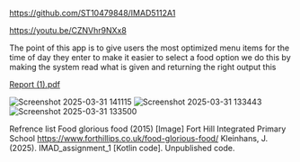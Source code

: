 https://github.com/ST10479848/IMAD5112A1

https://youtu.be/CZNVhr9NXx8

The point of this app is to give users the most optimized menu items for the time of day they enter to make it easier to select a food option we do this by making the system read what is given and returning the right output this 

[Report (1).pdf](https://github.com/user-attachments/files/19549531/Report.1.pdf)

![Screenshot 2025-03-31 141115](https://github.com/user-attachments/assets/30f3f402-3adc-4cc7-978d-14991cbc2b5d)
![Screenshot 2025-03-31 133443](https://github.com/user-attachments/assets/3dbb0f96-931f-4aad-b816-37369db17c3b)
![Screenshot 2025-03-31 133500](https://github.com/user-attachments/assets/34c97925-a80f-4a48-a609-64aaaf80dc52)

Refrence list
Food glorious food (2015) [Image] Fort Hill Integrated Primary School https://www.forthillips.co.uk/food-glorious-food/
Kleinhans, J. (2025). IMAD_assignment_1 [Kotlin code]. Unpublished code. 

